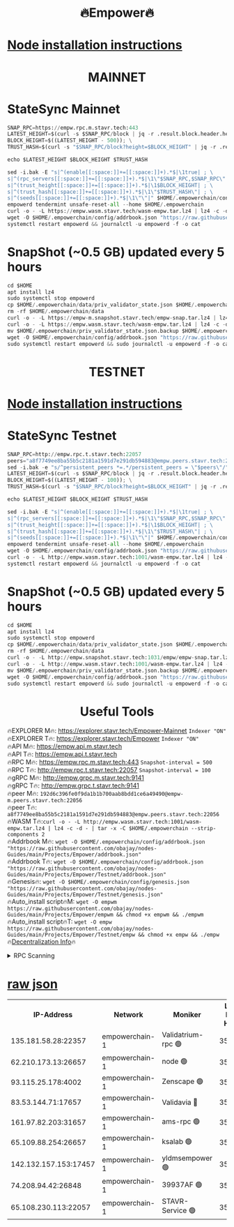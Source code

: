 
<h1 align="center"> 🔥Empower🔥</h1>

[Node installation instructions](https://github.com/obajay/nodes-Guides/tree/main/Projects/Empower)
=

<h1 align="center"> MAINNET</h1>

# StateSync Mainnet
```python
SNAP_RPC=https://empw.rpc.m.stavr.tech:443
LATEST_HEIGHT=$(curl -s $SNAP_RPC/block | jq -r .result.block.header.height); \
BLOCK_HEIGHT=$((LATEST_HEIGHT - 500)); \
TRUST_HASH=$(curl -s "$SNAP_RPC/block?height=$BLOCK_HEIGHT" | jq -r .result.block_id.hash)

echo $LATEST_HEIGHT $BLOCK_HEIGHT $TRUST_HASH

sed -i.bak -E "s|^(enable[[:space:]]+=[[:space:]]+).*$|\1true| ; \
s|^(rpc_servers[[:space:]]+=[[:space:]]+).*$|\1\"$SNAP_RPC,$SNAP_RPC\"| ; \
s|^(trust_height[[:space:]]+=[[:space:]]+).*$|\1$BLOCK_HEIGHT| ; \
s|^(trust_hash[[:space:]]+=[[:space:]]+).*$|\1\"$TRUST_HASH\"| ; \
s|^(seeds[[:space:]]+=[[:space:]]+).*$|\1\"\"|" $HOME/.empowerchain/config/config.toml
empowerd tendermint unsafe-reset-all --home $HOME/.empowerchain
curl -o - -L https://empw.wasm.stavr.tech/wasm-empw.tar.lz4 | lz4 -c -d - | tar -x -C $HOME/.empowerchain --strip-components 2
wget -O $HOME/.empowerchain/config/addrbook.json "https://raw.githubusercontent.com/obajay/nodes-Guides/main/Projects/Empower/addrbook.json"
systemctl restart empowerd && journalctl -u empowerd -f -o cat
```
# SnapShot (~0.5 GB) updated every 5 hours
```python
cd $HOME
apt install lz4
sudo systemctl stop empowerd
cp $HOME/.empowerchain/data/priv_validator_state.json $HOME/.empowerchain/priv_validator_state.json.backup
rm -rf $HOME/.empowerchain/data
curl -o - -L https://empw-m.snapshot.stavr.tech/empw-snap.tar.lz4 | lz4 -c -d - | tar -x -C $HOME/.empowerchain --strip-components 2
curl -o - -L https://empw.wasm.stavr.tech/wasm-empw.tar.lz4 | lz4 -c -d - | tar -x -C $HOME/.empowerchain --strip-components 2
mv $HOME/.empowerchain/priv_validator_state.json.backup $HOME/.empowerchain/data/priv_validator_state.json
wget -O $HOME/.empowerchain/config/addrbook.json "https://raw.githubusercontent.com/obajay/nodes-Guides/main/Projects/Empower/addrbook.json"
sudo systemctl restart empowerd && sudo journalctl -u empowerd -f -o cat
```

<h1 align="center"> TESTNET</h1>

[Node installation instructions](https://github.com/obajay/nodes-Guides/tree/main/Projects/Empower/Testnet)
=


# StateSync Testnet
```python
SNAP_RPC=http://empw.rpc.t.stavr.tech:22057
peers="a8f7749ee8ba55b5c2181a1591d7e291db594883@empw.peers.stavr.tech:22056"
sed -i.bak -e "s/^persistent_peers *=.*/persistent_peers = \"$peers\"/" $HOME/.empowerchain/config/config.toml
LATEST_HEIGHT=$(curl -s $SNAP_RPC/block | jq -r .result.block.header.height); \
BLOCK_HEIGHT=$((LATEST_HEIGHT - 100)); \
TRUST_HASH=$(curl -s "$SNAP_RPC/block?height=$BLOCK_HEIGHT" | jq -r .result.block_id.hash)

echo $LATEST_HEIGHT $BLOCK_HEIGHT $TRUST_HASH

sed -i.bak -E "s|^(enable[[:space:]]+=[[:space:]]+).*$|\1true| ; \
s|^(rpc_servers[[:space:]]+=[[:space:]]+).*$|\1\"$SNAP_RPC,$SNAP_RPC\"| ; \
s|^(trust_height[[:space:]]+=[[:space:]]+).*$|\1$BLOCK_HEIGHT| ; \
s|^(trust_hash[[:space:]]+=[[:space:]]+).*$|\1\"$TRUST_HASH\"| ; \
s|^(seeds[[:space:]]+=[[:space:]]+).*$|\1\"\"|" $HOME/.empowerchain/config/config.toml
empowerd tendermint unsafe-reset-all --home $HOME/.empowerchain
wget -O $HOME/.empowerchain/config/addrbook.json "https://raw.githubusercontent.com/obajay/nodes-Guides/main/Projects/Empower/Testnet/addrbook.json"
curl -o - -L http://empw.wasm.stavr.tech:1001/wasm-empw.tar.lz4 | lz4 -c -d - | tar -x -C $HOME/.empowerchain --strip-components 2
systemctl restart empowerd && journalctl -u empowerd -f -o cat
```
# SnapShot (~0.5 GB) updated every 5 hours
```python
cd $HOME
apt install lz4
sudo systemctl stop empowerd
cp $HOME/.empowerchain/data/priv_validator_state.json $HOME/.empowerchain/priv_validator_state.json.backup
rm -rf $HOME/.empowerchain/data
curl -o - -L http://empw.snapshot.stavr.tech:1031/empw/empw-snap.tar.lz4 | lz4 -c -d - | tar -x -C $HOME/.empowerchain --strip-components 2
curl -o - -L http://empw.wasm.stavr.tech:1001/wasm-empw.tar.lz4 | lz4 -c -d - | tar -x -C $HOME/.empowerchain --strip-components 2
mv $HOME/.empowerchain/priv_validator_state.json.backup $HOME/.empowerchain/data/priv_validator_state.json
wget -O $HOME/.empowerchain/config/addrbook.json "https://raw.githubusercontent.com/obajay/nodes-Guides/main/Projects/Empower/Testnet/addrbook.json"
sudo systemctl restart empowerd && sudo journalctl -u empowerd -f -o cat
```
 <h1 align="center"> Useful Tools</h1>

🔥EXPLORER M🔥:          https://explorer.stavr.tech/Empower-Mainnet        `Indexer "ON"` \
🔥EXPLORER T🔥:          https://explorer.stavr.tech/Empower        `Indexer "ON"` \
🔥API M🔥:                       https://empw.api.m.stavr.tech \
🔥API T🔥:                       https://empw.api.t.stavr.tech \
🔥RPC M🔥:                      https://empw.rpc.m.stavr.tech:443              `Snapshot-interval = 500`  \
🔥RPC T🔥:                      http://empw.rpc.t.stavr.tech:22057              `Snapshot-interval = 100` \
🔥gRPC M🔥:                    http://empw.grpc.m.stavr.tech:9141 \
🔥gRPC T🔥:                    http://empw.grpc.t.stavr.tech:9141 \
🔥peer M🔥:                     `192d6c396fe0f9da1b1b700aab8bdd1ce6a49490@empw-m.peers.stavr.tech:22056` \
🔥peer T🔥:                     `a8f7749ee8ba55b5c2181a1591d7e291db594883@empw.peers.stavr.tech:22056` \
🔥WASM T🔥:```curl -o - -L http://empw.wasm.stavr.tech:1001/wasm-empw.tar.lz4 | lz4 -c -d - | tar -x -C $HOME/.empowerchain --strip-components 2``` \
🔥Addrbook M🔥:    ```wget -O $HOME/.empowerchain/config/addrbook.json "https://raw.githubusercontent.com/obajay/nodes-Guides/main/Projects/Empower/addrbook.json"``` \
🔥Addrbook T🔥:    ```wget -O $HOME/.empowerchain/config/addrbook.json "https://raw.githubusercontent.com/obajay/nodes-Guides/main/Projects/Empower/Testnet/addrbook.json"``` \
🔥Genesis🔥:     ```wget -O $HOME/.empowerchain/config/genesis.json "https://raw.githubusercontent.com/obajay/nodes-Guides/main/Projects/Empower/Testnet/genesis.json"``` \
🔥Auto_install script🔥M: ```wget -O empwm https://raw.githubusercontent.com/obajay/nodes-Guides/main/Projects/Empower/empwm && chmod +x empwm && ./empwm``` \
🔥Auto_install script🔥T: ```wget -O empw https://raw.githubusercontent.com/obajay/nodes-Guides/main/Projects/Empower/Testnet/empw && chmod +x empw && ./empw``` \
🔥[Decentralization Info](https://github.com/obajay/StateSync-snapshots/tree/main/Projects/Empower/Decentralization)🔥

<details>
<summary>RPC Scanning</summary>

<h2 align="center"> We scan nodes in real time every 4 hours. And we provide the final result of RPC endpoints.
We cannot influence the operation of these nodes in any way. </h2>


```python
If Voting Power is higher than 0 --> then the Node is a validator of the network and may be subject to attack and be a potential threat to the chain.
```
```python
We marked such validators with a red symbol
```

</details>

[raw json](https://rpc-check.empwm.stavr.tech/empwm/rpc-empwm-result.json)
=



<table><tr><th>IP-Address</th><th>Network</th><th>Moniker</th><th>Latest Block Height</th><th>Earliest Block Height</th><th>Catching Up</th><th>Tx Index</th><th>Voting Power</th><th>Scan Time</th></tr><tr><td>135.181.58.28:22357</td><td>empowerchain-1</td><td>Validatrium-rpc 🟢</td><td>3511706</td><td>1</td><td>False</td><td>on</td><td>0</td><td>2024-02-11T01:59:38.509984819UTC</td></tr><tr><td>62.210.173.13:26657</td><td>empowerchain-1</td><td>node 🟢</td><td>3511707</td><td>1</td><td>False</td><td>on</td><td>0</td><td>2024-02-11T01:59:45.219760216UTC</td></tr><tr><td>93.115.25.178:4002</td><td>empowerchain-1</td><td>Zenscape 🟢</td><td>3511713</td><td>1</td><td>False</td><td>on</td><td>0</td><td>2024-02-11T02:00:18.253558586UTC</td></tr><tr><td>83.53.144.71:17657</td><td>empowerchain-1</td><td>Validavia 🔴</td><td>3511707</td><td>263410</td><td>False</td><td>off</td><td>17809</td><td>2024-02-11T01:59:45.699426061UTC</td></tr><tr><td>161.97.82.203:31657</td><td>empowerchain-1</td><td>ams-rpc 🟢</td><td>3511706</td><td>2608201</td><td>False</td><td>on</td><td>0</td><td>2024-02-11T01:59:38.179521042UTC</td></tr><tr><td>65.109.88.254:26657</td><td>empowerchain-1</td><td>ksalab 🟢</td><td>3511709</td><td>2697601</td><td>False</td><td>on</td><td>0</td><td>2024-02-11T01:59:58.313158040UTC</td></tr><tr><td>142.132.157.153:17457</td><td>empowerchain-1</td><td>yldmsempower 🟢</td><td>3511706</td><td>2700001</td><td>False</td><td>on</td><td>0</td><td>2024-02-11T01:59:38.763419685UTC</td></tr><tr><td>74.208.94.42:26848</td><td>empowerchain-1</td><td>39937AF 🟢</td><td>3511710</td><td>2964001</td><td>False</td><td>on</td><td>0</td><td>2024-02-11T02:00:01.150474949UTC</td></tr><tr><td>65.108.230.113:22057</td><td>empowerchain-1</td><td>STAVR-Service 🟢</td><td>3511713</td><td>3511201</td><td>False</td><td>on</td><td>0</td><td>2024-02-11T02:00:15.780796776UTC</td></tr></table>

